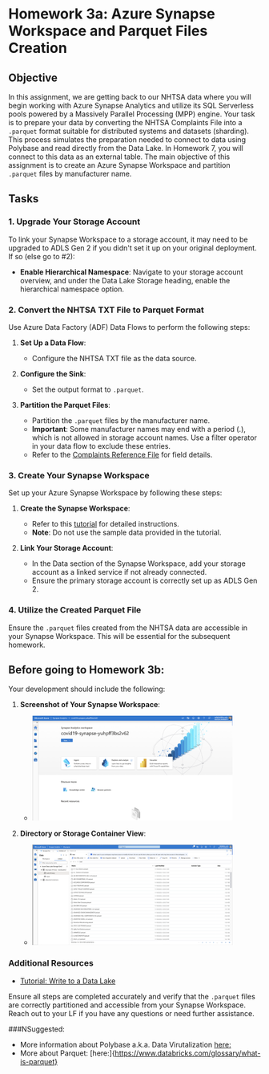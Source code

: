 # Homework 3a: Azure Synapse Workspace and Parquet Files Creation

## Objective

In this assignment, we are getting back to our NHTSA data where you will begin working with Azure Synapse Analytics and utilize its SQL Serverless pools powered by a Massively Parallel Processing (MPP) engine. Your task is to prepare your data by converting the NHTSA Complaints File into a `.parquet` format suitable for distributed systems and datasets (sharding). This process simulates the preparation needed to connect to data using Polybase and read directly from the Data Lake. In Homework 7, you will connect to this data as an external table. The main objective of this assignment is to create an Azure Synapse Workspace and partition `.parquet` files by manufacturer name.

## Tasks

### 1. Upgrade Your Storage Account

To link your Synapse Workspace to a storage account, it may need to be upgraded to ADLS Gen 2 if you didn't set it up on your original deployment. If so (else go to #2):
- **Enable Hierarchical Namespace**: Navigate to your storage account overview, and under the Data Lake Storage heading, enable the hierarchical namespace option.

### 2. Convert the NHTSA TXT File to Parquet Format

Use Azure Data Factory (ADF) Data Flows to perform the following steps:

1. **Set Up a Data Flow**:
   - Configure the NHTSA TXT file as the data source.

2. **Configure the Sink**:
   - Set the output format to `.parquet`.

3. **Partition the Parquet Files**:
   - Partition the `.parquet` files by the manufacturer name.
   - **Important**: Some manufacturer names may end with a period (.), which is not allowed in storage account names. Use a filter operator in your data flow to exclude these entries.
   - Refer to the [Complaints Reference File](https://static.nhtsa.gov/odi/ffdd/cmpl/Import_Instructions_Excel_All.pdf) for field details.

### 3. Create Your Synapse Workspace

Set up your Azure Synapse Workspace by following these steps:

1. **Create the Synapse Workspace**:
   - Refer to this [tutorial](https://learn.microsoft.com/en-us/azure/synapse-analytics/get-started-create-workspace) for detailed instructions.
   - **Note**: Do not use the sample data provided in the tutorial.

2. **Link Your Storage Account**:
   - In the Data section of the Synapse Workspace, add your storage account as a linked service if not already connected.
   - Ensure the primary storage account is correctly set up as ADLS Gen 2.

### 4. Utilize the Created Parquet File

Ensure the `.parquet` files created from the NHTSA data are accessible in your Synapse Workspace. This will be essential for the subsequent homework.

## Before going to Homework 3b:

Your development should include the following:

1. **Screenshot of Your Synapse Workspace**:
   - <img src="../../images/hw3a/hw6-synapse.png" alt="Screenshot" width="400">

2. **Directory or Storage Container View**:
   - <img src="../../images/hw3a/hw6-data.png" alt="Screenshot" width="400">


### Additional Resources
- [Tutorial: Write to a Data Lake](https://learn.microsoft.com/en-us/azure/data-factory/tutorial-data-flow-write-to-lake)

Ensure all steps are completed accurately and verify that the `.parquet` files are correctly partitioned and accessible from your Synapse Workspace. Reach out to your LF if you have any questions or need further assistance.

###NSuggested: 
- More information about Polybase a.k.a. Data Virutalization [here:](https://learn.microsoft.com/en-us/sql/relational-databases/polybase/polybase-guide?view=sql-server-ver16)
- More about Parquet: [here:]{https://www.databricks.com/glossary/what-is-parquet}
